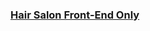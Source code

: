 <h3><a href="https://nancymits.github.io/hairSalon/" target="_blank">Hair Salon Front-End Only</a></h3>

